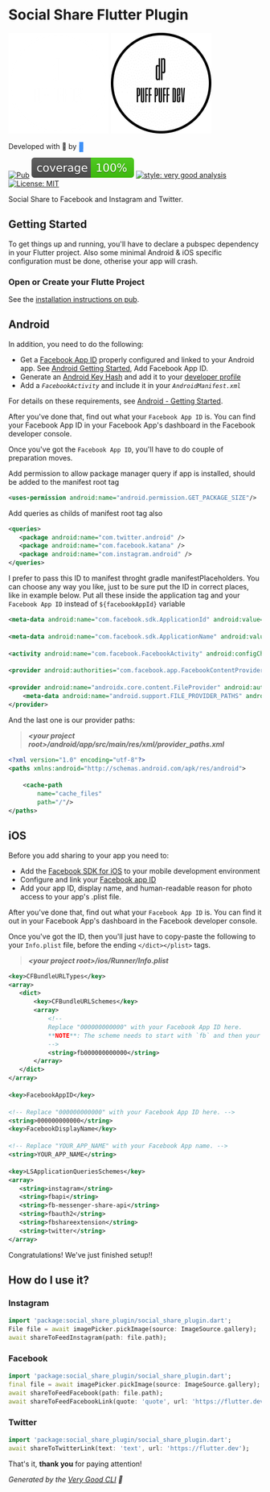 # Social Share Flutter Plugin

[![Puff Puff Dev][logo_white]][puff_puff_link_dark]
[![Puff Puff Dev][logo_black]][puff_puff_link_light]

Developed with 💙 by [<img src="https://raw.githubusercontent.com/PuffPuffDev/puff_puff_brand/main/logos/dp_black.svg#gh-light-mode-only&sanitize=true" style="filter: invert(45%) sepia(21%) saturate(3595%) hue-rotate(193deg) brightness(100%) contrast(94%); height: 20px; position: absolute; margin-left: 5px">][puffpuff_link]
<!-- ![logo][dp_white] -->

[![Pub](https://img.shields.io/pub/v/social_share_plugin.svg?color=blue)](https://pub.dartlang.org/packages/social_share_plugin)
![coverage][coverage_badge]
[![style: very good analysis][very_good_analysis_badge]][very_good_analysis_link]
[![License: MIT][license_badge]][license_link]

 Social Share to Facebook and Instagram and Twitter.

## Getting Started

To get things up and running, you'll have to declare a pubspec dependency in your Flutter project.
Also some minimal Android & iOS specific configuration must be done, otherise your app will crash.

### Open or Create your Flutte Project

See the [installation instructions on pub](https://pub.dartlang.org/packages/social_share_plugin#-installing-tab-).

## Android

 In addition, you need to do the following:

- Get a [Facebook App ID](https://developers.facebook.com/apps) properly configured and linked to your Android app. See [Android Getting Started](https://developers.facebook.com/docs/android/getting-started#app_id), Add Facebook App ID.
- Generate an [Android Key Hash](https://developers.facebook.com/docs/android/getting-started#create_hash) and add it to your [developer profile](https://developers.facebook.com/settings/developer/contact/)
- Add a *`FacebookActivity`* and include it in your *`AndroidManifest.xml`*

 For details on these requirements, see [Android - Getting Started](https://developers.facebook.com/docs/android/getting-started).

 After you've done that, find out what your `Facebook App ID` is. You can find your Facebook App ID in your Facebook App's dashboard in the Facebook developer console.

 Once you've got the `Facebook App ID`, you'll have to do couple of preparation moves.

 Add permission to allow package manager query if app is installed, should be added to the manifest root tag

```xml
<uses-permission android:name="android.permission.GET_PACKAGE_SIZE"/>
```

 Add queries as childs of manifest root tag also

 ```xml
<queries>
    <package android:name="com.twitter.android" />
    <package android:name="com.facebook.katana" />
    <package android:name="com.instagram.android" />
</queries>
```

I prefer to pass this ID to manifest throght gradle manifestPlaceholders. You can choose any way you like, just to be sure put the ID in correct places, like in example below. Put all these inside the application tag and your `Facebook App ID` instead of `${facebookAppId}` variable

```xml
<meta-data android:name="com.facebook.sdk.ApplicationId" android:value="${facebookAppId}"/>

<meta-data android:name="com.facebook.sdk.ApplicationName" android:value="${applicationName}"/>

<activity android:name="com.facebook.FacebookActivity" android:configChanges="keyboard|keyboardHidden|screenLayout|screenSize|orientation" android:label="${applicationName}" />

<provider android:authorities="com.facebook.app.FacebookContentProvider${facebookAppId}" android:name="com.facebook.FacebookContentProvider" android:exported="true"/>

<provider android:name="androidx.core.content.FileProvider" android:authorities="${applicationId}.social.share.fileprovider" android:grantUriPermissions="true" android:exported="false">
    <meta-data android:name="android.support.FILE_PROVIDER_PATHS" android:resource="@xml/provider_paths"/>
</provider>
 ```

And the last one is our provider paths:

> ***\<your project root\>/android/app/src/main/res/xml/provider_paths.xml***

```xml
<?xml version="1.0" encoding="utf-8"?>
<paths xmlns:android="http://schemas.android.com/apk/res/android">
    
    <cache-path
        name="cache_files"
        path="/"/>
</paths>
```

## iOS

 Before you add sharing to your app you need to:

- Add the [Facebook SDK for iOS](https://developers.facebook.com/docs/ios) to your mobile development environment
- Configure and link your [Facebook app ID](https://developers.facebook.com/apps)
- Add your app ID, display name, and human-readable reason for photo access to your app's .plist file.

 After you've done that, find out what your `Facebook App ID` is. You can find it out in your Facebook App's dashboard in the Facebook developer console.

 Once you've got the ID, then you'll just have to copy-paste the following to your `Info.plist` file, before the ending `</dict></plist>` tags.

 > ***\<your project root\>/ios/Runner/Info.plist***

 ```xml
<key>CFBundleURLTypes</key>
<array>
    <dict>
        <key>CFBundleURLSchemes</key>
        <array>
            <!--
            Replace "000000000000" with your Facebook App ID here.
            **NOTE**: The scheme needs to start with `fb` and then your ID.
            -->
            <string>fb000000000000</string>
        </array>
    </dict>
</array>

<key>FacebookAppID</key>

<!-- Replace "000000000000" with your Facebook App ID here. -->
<string>000000000000</string>
<key>FacebookDisplayName</key>

<!-- Replace "YOUR_APP_NAME" with your Facebook App name. -->
<string>YOUR_APP_NAME</string>

<key>LSApplicationQueriesSchemes</key>
<array>
    <string>instagram</string>
    <string>fbapi</string>
    <string>fb-messenger-share-api</string>
    <string>fbauth2</string>
    <string>fbshareextension</string>
    <string>twitter</string>
</array>
 ```

Congratulations! We've just finished setup!!

## How do I use it?

### Instagram

 ```dart
 import 'package:social_share_plugin/social_share_plugin.dart';
 File file = await imagePicker.pickImage(source: ImageSource.gallery);
 await shareToFeedInstagram(path: file.path);
 ```

### Facebook

 ```dart
 import 'package:social_share_plugin/social_share_plugin.dart';
 final file = await imagePicker.pickImage(source: ImageSource.gallery);
 await shareToFeedFacebook(path: file.path);
 await shareToFeedFacebookLink(quote: 'quote', url: 'https://flutter.dev');
 ```

### Twitter

 ```dart
 import 'package:social_share_plugin/social_share_plugin.dart';
 await shareToTwitterLink(text: 'text', url: 'https://flutter.dev');
 ```

That's it, **thank you** for paying attention!

*Generated by the [Very Good CLI][very_good_cli_link] 🤖*

[coverage_badge]: packages/social_share_plugin/coverage_badge.svg
[license_badge]: https://img.shields.io/badge/license-MIT-blue.svg
[license_link]: https://opensource.org/licenses/MIT
[logo_black]: https://raw.githubusercontent.com/PuffPuffDev/puff_puff_brand/main/logos/logo_black.png#gh-light-mode-only
[logo_white]: https://raw.githubusercontent.com/PuffPuffDev/puff_puff_brand/main/logos/logo_white.png#gh-dark-mode-only
[very_good_analysis_badge]: https://img.shields.io/badge/style-very_good_analysis-B22C89.svg
[very_good_analysis_link]: https://pub.dev/packages/very_good_analysis
[very_good_cli_link]: https://github.com/VeryGoodOpenSource/very_good_cli
[puffpuff_link]: https://puffpuff.dev/?utm_source=github&utm_medium=banner&utm_campaign=core
[puff_puff_link_dark]: https://puffpuff.dev/?utm_source=github&utm_medium=banner&utm_campaign=core#gh-dark-mode-only
[puff_puff_link_light]: https://puffpuff.dev/?utm_source=github&utm_medium=banner&utm_campaign=core#gh-light-mode-only
